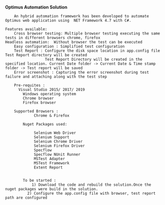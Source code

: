 <B> Optimus Automation Solution </B>
    
		An hybrid automation framework has been developed to automate Optimus web application using  NET Framework 4.7 with C#.
		
    Features available: 
		Cross browser testing: Multiple browser testing executing the same tests in different browsers chrome, firefox
    Headless automation:  Without browser the test can be executed
		Easy configuration : Simplified test configuration
		Test Report : Configure the disk space location in app.config file Test Report directory will be created
		              Test Report Directory will be created in the specified location. Current Date folder -> Current Date & Time stamp folder -> Test report will be saved
		Error screenshot : Capturing the error screenshot during test failure and attaching along with the test step 
		
		Pre-requites : 
		  Visual Studio 2015/ 2017/ 2019 
			Windows operating system 
			Chrome browser
			Firefox browser
		
		Supported Browsers :
		         Chrome & Firefox
		
			Nuget Packages used: 
		    
				 Selenium Web Driver 
				 Selenium Support
				 Selenium Chrome Driver
				 Selenium Firefox Driver 
				 Specflow 
				 Specflow NUnit Runner
				 MSTest Adapter 
				 MSTest Framework 
				 Extent Report
			  
				 
			To be started : 
			    1) Download the code and rebuild the solution.Once the nuget packages were build in the solution. 
		      2) Configure the app.config file with browser, test report path are configured
						 
			  
			
			
